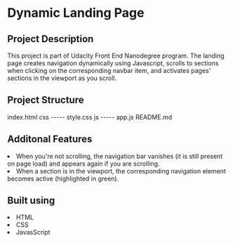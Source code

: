 <h1>Dynamic Landing Page</h1>

<h2>Project Description</h2>
This project is part of Udacity Front End Nanodegree program. The landing page creates navigation dynamically using Javascript, scrolls to sections when clicking on the corresponding navbar item, and activates pages' sections in the viewport as you scroll.

<h2>Project Structure</h2>
index.html
css
----- style.css
js
----- app.js
README.md

<h2>Additonal Features</h2>
<li>When you're not scrolling, the navigation bar vanishes (it is still present on page load) and appears again if you are scrolling.</li>
<li>When a section is in the viewport, the corresponding navigation element becomes active (highlighted in green).</li>

<h2>Built using</h2>
<li>HTML</li>
<li>CSS</li>
<li>JavasScript</li>
